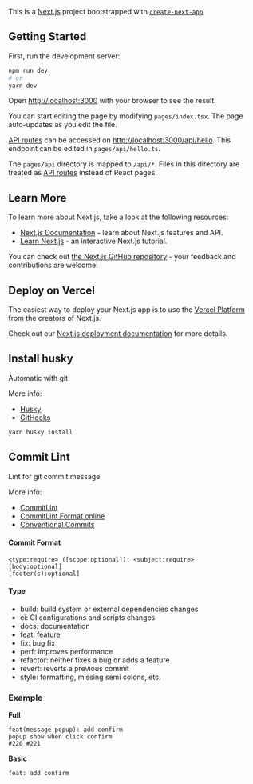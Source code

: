 This is a [Next.js](https://nextjs.org/) project bootstrapped with [`create-next-app`](https://github.com/vercel/next.js/tree/canary/packages/create-next-app).

## Getting Started

First, run the development server:

```bash
npm run dev
# or
yarn dev
```

Open [http://localhost:3000](http://localhost:3000) with your browser to see the result.

You can start editing the page by modifying `pages/index.tsx`. The page auto-updates as you edit the file.

[API routes](https://nextjs.org/docs/api-routes/introduction) can be accessed on [http://localhost:3000/api/hello](http://localhost:3000/api/hello). This endpoint can be edited in `pages/api/hello.ts`.

The `pages/api` directory is mapped to `/api/*`. Files in this directory are treated as [API routes](https://nextjs.org/docs/api-routes/introduction) instead of React pages.

## Learn More

To learn more about Next.js, take a look at the following resources:

- [Next.js Documentation](https://nextjs.org/docs) - learn about Next.js features and API.
- [Learn Next.js](https://nextjs.org/learn) - an interactive Next.js tutorial.

You can check out [the Next.js GitHub repository](https://github.com/vercel/next.js/) - your feedback and contributions are welcome!

## Deploy on Vercel

The easiest way to deploy your Next.js app is to use the [Vercel Platform](https://vercel.com/new?utm_medium=default-template&filter=next.js&utm_source=create-next-app&utm_campaign=create-next-app-readme) from the creators of Next.js.

Check out our [Next.js deployment documentation](https://nextjs.org/docs/deployment) for more details.

## Install husky

Automatic with git

More info:

- [Husky](https://typicode.github.io/husky)
- [GitHooks](https://git-scm.com/docs/githooks)

```bash
yarn husky install
```

## Commit Lint

Lint for git commit message

More info:

- [CommitLint](https://commitlint.js.org/)
- [CommitLint Format online](https://commitlint.io/)
- [Conventional Commits](https://www.conventionalcommits.org/)

#### Commit Format

    <type:require> ([scope:optional]): <subject:require>
    [body:optional]
    [footer(s):optional]

#### Type

- build: build system or external dependencies changes
- ci: CI configurations and scripts changes
- docs: documentation
- feat: feature
- fix: bug fix
- perf: improves performance
- refactor: neither fixes a bug or adds a feature
- revert: reverts a previous commit
- style: formatting, missing semi colons, etc.

### Example

**Full**

    feat(message popup): add confirm
    popup show when click confirm
    #220 #221

**Basic**

    feat: add confirm
